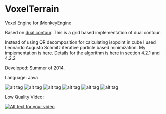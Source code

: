 VoxelTerrain
============

Voxel Engine for jMonkeyEngine

Based on [dual contour](http://www1.cse.wustl.edu/~taoju/research/dualContour.pdf). 
This is a grid based implementation of dual contour. 

Instead of using QR decomposition for calculating isopoint in cube I used Leonardo Augusto Schmitz iterative particle based minimization. My implementation is [here](https://github.com/TheWiseLion/VoxelTerrain/blob/master/src/main/java/voxelsystem/surfaceextractors/ExtractorUtils.java). Details for the algorithm is [here](http://www.inf.ufrgs.br/~comba/papers/thesis/diss-leonardo.pdf) in section 4.2.1 and 4.2.2



Developed: Summer of 2014. 

Language: Java

![alt tag](http://i.imgur.com/fclhOdN.png)
![alt tag](http://i.imgur.com/nc5D4a5.png)
![alt tag](http://i.imgur.com/CDnlpYy.png)
![alt tag](http://i.imgur.com/RVYxhpv.png)
![alt tag](http://i.imgur.com/urhaQAb.png)
![alt tag](http://i.imgur.com/qDvsWL2.png)

Low Quality Video:

[![Alt text for your video](http://img.youtube.com/vi/RKyqeR4NuGo/0.jpg)](http://www.youtube.com/watch?v=RKyqeR4NuGo)






